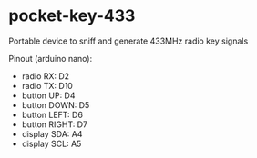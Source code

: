 # pocket-key-433
Portable device to sniff and generate 433MHz radio key signals

Pinout (arduino nano):
- radio RX: D2
- radio TX: D10
- button UP: D4
- button DOWN: D5
- button LEFT: D6
- button RIGHT: D7
- display SDA: A4
- display SCL: A5
